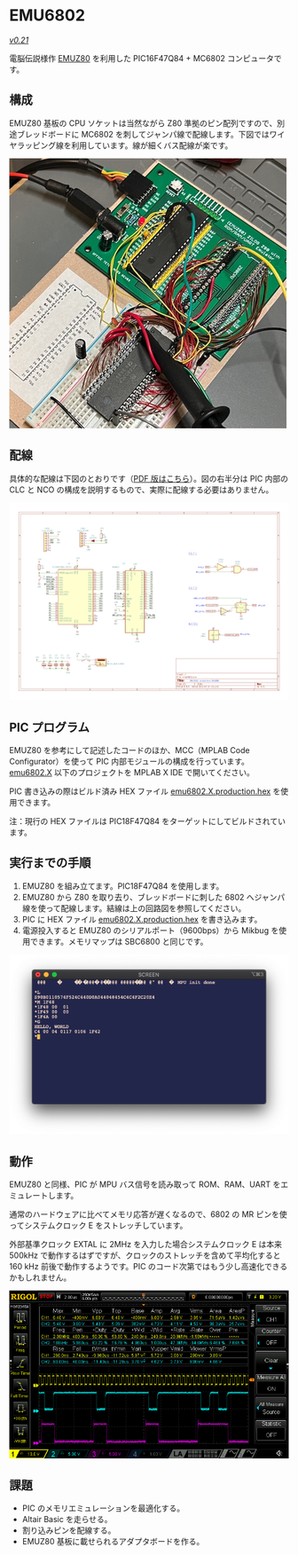 # EMU6802

[*v0.21*](https://github.com/ryu10/emu6802/releases/tag/v0.21) 

  電脳伝説様作 [EMUZ80](https://github.com/vintagechips/emuz80) を利用した PIC16F47Q84 + MC6802 コンピュータです。

## 構成

  EMUZ80 基板の CPU ソケットは当然ながら Z80 準拠のピン配列ですので、別途ブレッドボードに MC6802 を刺してジャンパ線で配線します。下図ではワイヤラッピング線を利用しています。線が細くバス配線が楽です。

![emu6802-breadboard](/img/emu6802bb.jpg)

## 配線

具体的な配線は下図のとおりです（[PDF 版はこちら](/emu6802.kicad5/emu6802/emu6802_sch.pdf)）。図の右半分は PIC 内部の CLC と NCO の構成を説明するもので、実際に配線する必要はありません。

![schematic](/img/emu6802_sch.png)

## PIC プログラム

EMUZ80 を参考にして記述したコードのほか、MCC（MPLAB Code Configurator）を使って PIC 内部モジュールの構成を行っています。[emu6802.X](/emu6802.X/) 以下のプロジェクトを MPLAB X IDE で開いてください。

PIC 書き込みの際はビルド済み HEX ファイル [emu6802.X.production.hex](/emu6802.X/dist/default/production/emu6802.X.production.hex) を使用できます。

注：現行の HEX ファイルは PIC18F47Q84 をターゲットにしてビルドされています。

## 実行までの手順

1. EMUZ80 を組み立てます。PIC18F47Q84 を使用します。
2. EMUZ80 から Z80 を取り去り、ブレッドボードに刺した 6802 へジャンパ線を使って配線します。結線は上の回路図を参照してください。
3. PIC に HEX ファイル [emu6802.X.production.hex](/emu6802.X/dist/default/production/emu6802.X.production.hex) を書き込みます。
4. 電源投入すると EMUZ80 のシリアルポート（9600bps）から Mikbug を使用できます。メモリマップは SBC6800 と同じです。

![startup-mikbug](/img/mikbug.png)

## 動作

EMUZ80 と同様、PIC が MPU バス信号を読み取って ROM、RAM、UART をエミュレートします。

通常のハードウェアに比べてメモリ応答が遅くなるので、6802 の MR ピンを使ってシステムクロック E をストレッチしています。

外部基準クロック EXTAL に 2MHz を入力した場合システムクロック E は本来 500kHz で動作するはずですが、クロックのストレッチを含めて平均化すると 160 kHz 前後で動作するようです。PIC のコード次第ではもう少し高速化できるかもしれません。

![timing](/img/timing.png)



## 課題

- PIC のメモリエミュレーションを最適化する。
- Altair Basic を走らせる。
- 割り込みピンを配線する。
- EMUZ80 基板に載せられるアダプタボードを作る。
